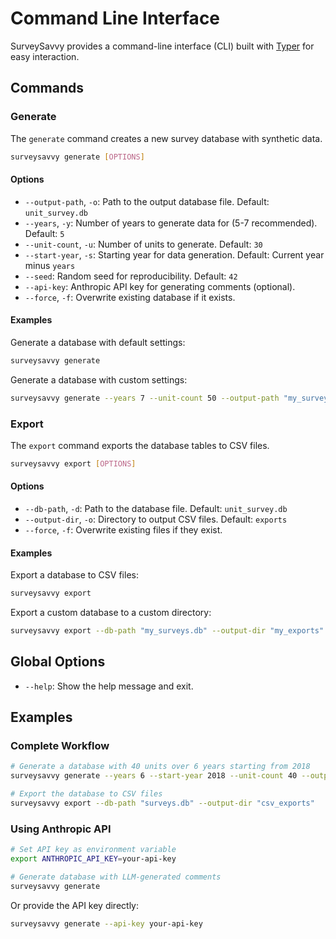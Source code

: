 # Command Line Interface

SurveySavvy provides a command-line interface (CLI) built with [Typer](https://typer.tiangolo.com/) for easy interaction.

## Commands

### Generate

The `generate` command creates a new survey database with synthetic data.

```bash
surveysavvy generate [OPTIONS]
```

#### Options

- `--output-path`, `-o`: Path to the output database file. Default: `unit_survey.db`
- `--years`, `-y`: Number of years to generate data for (5-7 recommended). Default: `5`
- `--unit-count`, `-u`: Number of units to generate. Default: `30`
- `--start-year`, `-s`: Starting year for data generation. Default: Current year minus `years`
- `--seed`: Random seed for reproducibility. Default: `42`
- `--api-key`: Anthropic API key for generating comments (optional).
- `--force`, `-f`: Overwrite existing database if it exists.

#### Examples

Generate a database with default settings:

```bash
surveysavvy generate
```

Generate a database with custom settings:

```bash
surveysavvy generate --years 7 --unit-count 50 --output-path "my_surveys.db"
```

### Export

The `export` command exports the database tables to CSV files.

```bash
surveysavvy export [OPTIONS]
```

#### Options

- `--db-path`, `-d`: Path to the database file. Default: `unit_survey.db`
- `--output-dir`, `-o`: Directory to output CSV files. Default: `exports`
- `--force`, `-f`: Overwrite existing files if they exist.

#### Examples

Export a database to CSV files:

```bash
surveysavvy export
```

Export a custom database to a custom directory:

```bash
surveysavvy export --db-path "my_surveys.db" --output-dir "my_exports"
```

## Global Options

- `--help`: Show the help message and exit.

## Examples

### Complete Workflow

```bash
# Generate a database with 40 units over 6 years starting from 2018
surveysavvy generate --years 6 --start-year 2018 --unit-count 40 --output-path "surveys.db"

# Export the database to CSV files
surveysavvy export --db-path "surveys.db" --output-dir "csv_exports"
```

### Using Anthropic API

```bash
# Set API key as environment variable
export ANTHROPIC_API_KEY=your-api-key

# Generate database with LLM-generated comments
surveysavvy generate
```

Or provide the API key directly:

```bash
surveysavvy generate --api-key your-api-key
```